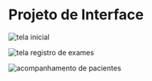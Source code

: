 
# Projeto de Interface


![tela inicial](https://github.com/ICEI-PUC-Minas-PMV-ADS/pmv-ads-2023-2-e5-proj-empext-t1-pmv-ads-2023-2-e5-proj-controledzoon/assets/90941036/6a6efb06-cd5a-46c6-865c-dff6b8ea511d)



![tela registro de exames](https://github.com/ICEI-PUC-Minas-PMV-ADS/pmv-ads-2023-2-e5-proj-empext-t1-pmv-ads-2023-2-e5-proj-controledzoon/assets/90941036/c9908263-9340-4c72-9eeb-717d62cce77d)



![acompanhamento de pacientes](https://github.com/ICEI-PUC-Minas-PMV-ADS/pmv-ads-2023-2-e5-proj-empext-t1-pmv-ads-2023-2-e5-proj-controledzoon/assets/90941036/8d98002d-cdc5-4da3-a793-ad8f7ef3c36c)
